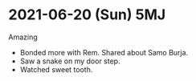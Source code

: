 # 2021-06-20 (Sun) 5MJ

Amazing

- Bonded more with Rem. Shared about Samo Burja.
- Saw a snake on my door step.
- Watched sweet tooth.

